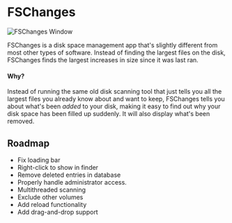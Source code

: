 #  FSChanges

![FSChanges Window](https://zapdotzip.github.io/apps/FSChanges_screenshot.png)

FSChanges is a disk space management app that's slightly different from most other types of software. Instead of finding the largest files on the disk, FSChanges finds the largest increases in size since it was last ran.

#### Why?
Instead of running the same old disk scanning tool that just tells you all the largest files you already know about and want to keep, FSChanges tells you about what's been *added* to your disk, making it easy to find out why your disk space has been filled up suddenly. It will also display what's been removed.

## Roadmap
- Fix loading bar
- Right-click to show in finder
- Remove deleted entries in database
- Properly handle administrator access.
- Multithreaded scanning
- Exclude other volumes
- Add reload functionality
- Add drag-and-drop support
